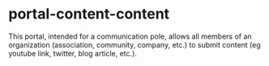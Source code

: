 # portal-content-content
 This portal, intended for a communication pole, allows all members of an organization (association, community, company, etc.) to submit content (eg youtube link, twitter, blog article, etc.).
